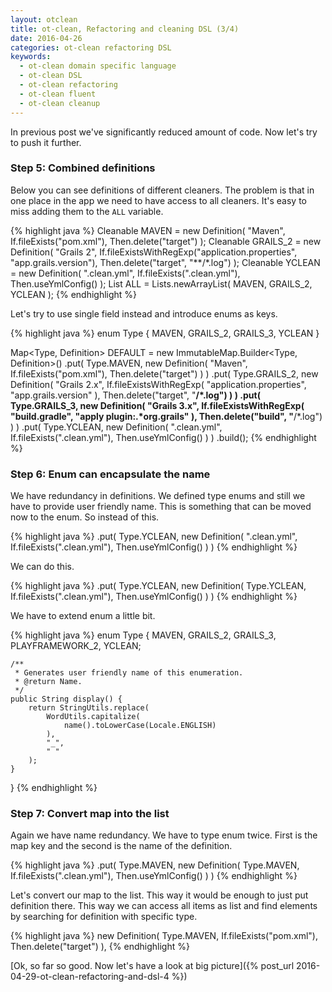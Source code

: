```yaml
---
layout: otclean
title: ot-clean, Refactoring and cleaning DSL (3/4)
date: 2016-04-26
categories: ot-clean refactoring DSL
keywords:
  - ot-clean domain specific language
  - ot-clean DSL
  - ot-clean refactoring
  - ot-clean fluent
  - ot-clean cleanup
---
```


In previous post we've significantly reduced amount of code. Now let's try to push it further.

### Step 5: Combined definitions

Below you can see definitions of different cleaners. The problem is that in one place in the app we
need to have access to all cleaners. It's easy to miss adding them to the `ALL` variable.

{% highlight java %}
    Cleanable MAVEN = new Definition(
        "Maven",
        If.fileExists("pom.xml"),
        Then.delete("target")
    );
    Cleanable GRAILS_2 = new Definition(
        "Grails 2",
        If.fileExistsWithRegExp("application.properties", "app.grails.version"),
        Then.delete("target", "**/*.log")
    );
    Cleanable YCLEAN = new Definition(
        ".clean.yml",
        If.fileExists(".clean.yml"),
        Then.useYmlConfig()
    );
    List<Cleanable> ALL = Lists.newArrayList(
        MAVEN,
        GRAILS_2,
        YCLEAN
    );
{% endhighlight %}

Let's try to use single field instead and introduce enums as keys.

{% highlight java %}
enum Type {
    MAVEN,
    GRAILS_2,
    GRAILS_3,
    YCLEAN
}

Map<Type, Definition> DEFAULT = new ImmutableMap.Builder<Type, Definition>()
    .put(
        Type.MAVEN,
        new Definition(
            "Maven",
            If.fileExists("pom.xml"),
            Then.delete("target")
        )
    )
    .put(
        Type.GRAILS_2,
        new Definition(
            "Grails 2.x",
            If.fileExistsWithRegExp(
                "application.properties",
                "app.grails.version"
            ),
            Then.delete("target", "**/*.log")
        )
    )
    .put(
        Type.GRAILS_3,
        new Definition(
            "Grails 3.x",
            If.fileExistsWithRegExp(
                "build.gradle",
                "apply plugin:.*org.grails"
            ),
            Then.delete("build", "**/*.log")
        )
    )
    .put(
        Type.YCLEAN,
        new Definition(
            ".clean.yml",
            If.fileExists(".clean.yml"),
            Then.useYmlConfig()
        )
    )
    .build();
{% endhighlight %}

### Step 6: Enum can encapsulate the name

We have redundancy in definitions. We defined type enums and still we have to provide user friendly name.
This is something that can be moved now to the enum. So instead of this.

{% highlight java %}
.put(
    Type.YCLEAN,
    new Definition(
        ".clean.yml",
        If.fileExists(".clean.yml"),
        Then.useYmlConfig()
    )
)
{% endhighlight %}

We can do this.

{% highlight java %}
.put(
    Type.YCLEAN,
    new Definition(
        Type.YCLEAN,
        If.fileExists(".clean.yml"),
        Then.useYmlConfig()
    )
)
{% endhighlight %}

We have to extend enum a little bit.

{% highlight java %}
enum Type {
    MAVEN,
    GRAILS_2,
    GRAILS_3,
    PLAYFRAMEWORK_2,
    YCLEAN;

    /**
     * Generates user friendly name of this enumeration.
     * @return Name.
     */
    public String display() {
        return StringUtils.replace(
            WordUtils.capitalize(
                name().toLowerCase(Locale.ENGLISH)
            ),
            "_",
            " "
        );
    }
}
{% endhighlight %}

### Step 7: Convert map into the list

Again we have name redundancy. We have to type enum twice. First is the map key and the second is the name
of the definition.

{% highlight java %}
.put(
    Type.MAVEN,
    new Definition(
        Type.MAVEN,
        If.fileExists(".clean.yml"),
        Then.useYmlConfig()
    )
)
{% endhighlight %}

Let's convert our map to the list. This way it would be enough to just put definition there. This way we
can access all items as list and find elements by searching for definition with specific type.

{% highlight java %}
new Definition(
    Type.MAVEN,
    If.fileExists("pom.xml"),
    Then.delete("target")
),
{% endhighlight %}

[Ok, so far so good. Now let's have a look at big picture]({% post_url 2016-04-29-ot-clean-refactoring-and-dsl-4 %})